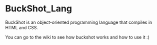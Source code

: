 # BuckShot_Lang
BuckShot is an object-oriented programming language that compiles in HTML and CSS.

You can go to the wiki to see how buckshot works and how to use it :)
